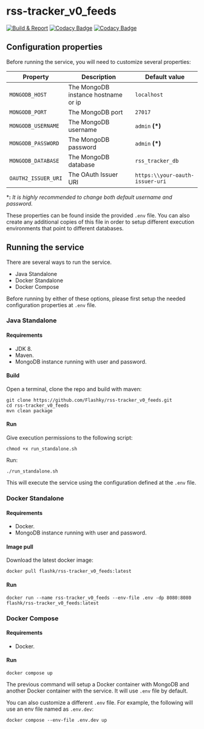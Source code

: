 # rss-tracker_v0_feeds
[![Build & Report](https://github.com/Flashky/rss-tracker_v0_feeds/actions/workflows/build-report.yml/badge.svg)](https://github.com/Flashky/rss-tracker_v0_feeds/actions/workflows/build-report.yml)
[![Codacy Badge](https://app.codacy.com/project/badge/Grade/8c1b7b60abea416883adfb28f3697880)](https://www.codacy.com/gh/Flashky/rss-tracker_v0_feeds/dashboard?utm_source=github.com&amp;utm_medium=referral&amp;utm_content=Flashky/rss-tracker_v0_feeds&amp;utm_campaign=Badge_Grade) 
[![Codacy Badge](https://app.codacy.com/project/badge/Coverage/8c1b7b60abea416883adfb28f3697880)](https://www.codacy.com/gh/Flashky/rss-tracker_v0_feeds/dashboard?utm_source=github.com&utm_medium=referral&utm_content=Flashky/rss-tracker_v0_feeds&utm_campaign=Badge_Coverage)


## Configuration properties

Before running the service, you will need to customize several properties:

Property | Description | Default value
--|--|--
``MONGODB_HOST`` | The MongoDB instance hostname or ip | ``localhost``
``MONGODB_PORT`` | The MongoDB port | ``27017``
``MONGODB_USERNAME`` | The MongoDB username | ``admin`` **(*)**
``MONGODB_PASSWORD`` | The MongoDB password | ``admin`` **(*)**
``MONGODB_DATABASE`` | The MongoDB database | ``rss_tracker_db``
``OAUTH2_ISSUER_URI`` | The OAuth Issuer URI | ``https:\\your-oauth-issuer-uri``

***:** *It is highly recommended to change both default username and password.*

These properties can be found inside the provided ``.env`` file. 
You can also create any additional copies of this file in order to setup different execution environments that point to different databases.

## Running the service

There are several ways to run the service.

- Java Standalone
- Docker Standalone
- Docker Compose

Before running by either of these options, please first setup the needed configuration properties at ``.env`` file.

### Java Standalone

#### Requirements

- JDK 8.
- Maven.
- MongoDB instance running with user and password.

#### Build

Open a terminal, clone the repo and build with maven:

```ssh
git clone https://github.com/Flashky/rss-tracker_v0_feeds.git
cd rss-tracker_v0_feeds
mvn clean package
```

#### Run

Give execution permissions to the following script:

```ssh
chmod +x run_standalone.sh
```

Run:

```ssh
./run_standalone.sh
```

This will execute the service using the configuration defined at the ``.env`` file.

### Docker Standalone

#### Requirements

- Docker.
- MongoDB instance running with user and password.

#### Image pull

Download the latest docker image:

```shell
docker pull flashk/rss-tracker_v0_feeds:latest
```

#### Run

```shell
docker run --name rss-tracker_v0_feeds --env-file .env -dp 8080:8080 flashk/rss-tracker_v0_feeds:latest
```

### Docker Compose

#### Requirements

- Docker.

#### Run

```shell
docker compose up
```

The previous command will setup a Docker container with MongoDB and another Docker container with the service. 
It will use ``.env`` file by default.

You can also customize a different ``.env`` file. 
For example, the following will use an env file named as ``.env.dev``:

```shell
docker compose --env-file .env.dev up 
```


